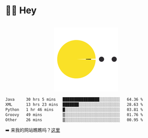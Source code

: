 
# 👋🏻 Hey
<div align="center">
	<br>
	<img src="https://raw.githubusercontent.com/Aniket965/Aniket965/master/pacman.svg?sanitize=true" width="200" height="200">
	<br>
</div>

<!--START_SECTION:waka-->
```text
Java     30 hrs 5 mins   ████████████████░░░░░░░░░   64.36 % 
XML      13 hrs 23 mins  ███████░░░░░░░░░░░░░░░░░░   28.63 % 
Python   1 hr 46 mins    █░░░░░░░░░░░░░░░░░░░░░░░░   03.81 % 
Groovy   49 mins         ▒░░░░░░░░░░░░░░░░░░░░░░░░   01.76 % 
Other    26 mins         ▒░░░░░░░░░░░░░░░░░░░░░░░░   00.95 % 
```
<!--END_SECTION:waka-->

 ➡️  来我的网站瞧瞧吗？[这里](https://www.shaolongfei.com)

